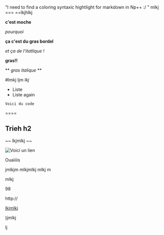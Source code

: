  "I need to find a coloring syntaxic hightlight for markdown in Np++ :/ "
mlkj
=== ==lkjhlkj

**c'est moche** 

_pourquoi_ 

**ça c'est du gras bordel**

_et ça de l'itatlique !_

__gras!!__

** _gras italique_ ** 


#lmkj 
 ljm 
 *lkj* 
 
 * Liste
 * Liste again
 

 
 `Voici du code`
 

 
 ====
 
 ## Trieh h2
 
 ~~ lkjmlkj ~~
 
 ![Voici un lien](http://www.lien)
 
 
 Ouaiiiis
 
 jmlkjm
   mlkjmlkj mlkj m 
   
   
   mlkj
   
   98 
   
   
http:// 

[lkjmlkj](www.tlmkjmltkj)

)jmlkj

lj


